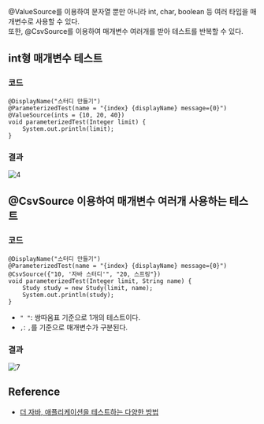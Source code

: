 \@ValueSource를 이용하여 문자열 뿐만 아니라 int, char, boolean 등 여러 타입을 매개변수로 사용할 수 있다.   
또한, \@CsvSource를 이용하여 매개변수 여러개를 받아 테스트를 반복할 수 있다.

## int형 매개변수 테스트
### 코드
```
@DisplayName("스터디 만들기")
@ParameterizedTest(name = "{index} {displayName} message={0}")
@ValueSource(ints = {10, 20, 40})
void parameterizedTest(Integer limit) {
    System.out.println(limit);
}
```
### 결과
![4](https://raw.githubusercontent.com/smpark1020/tistory-smpark/master/images/%5BJUnit5%5D%20%ED%85%8C%EC%8A%A4%ED%8A%B8%20%EB%B0%98%EB%B3%B5%ED%95%98%EA%B8%B0%202%EB%B6%80/2.PNG)   

## \@CsvSource 이용하여 매개변수 여러개 사용하는 테스트
### 코드
```
@DisplayName("스터디 만들기")
@ParameterizedTest(name = "{index} {displayName} message={0}")
@CsvSource({"10, '자바 스터디'", "20, 스프링"})
void parameterizedTest(Integer limit, String name) {
    Study study = new Study(limit, name);
    System.out.println(study);
}
```
* ```" "```: 쌍따옴표 기준으로 1개의 테스트이다.
* ```,```: ```,```를 기준으로 매개변수가 구분된다.

### 결과
![7](https://raw.githubusercontent.com/smpark1020/tistory-smpark/master/images/%5BJUnit5%5D%20%ED%85%8C%EC%8A%A4%ED%8A%B8%20%EB%B0%98%EB%B3%B5%ED%95%98%EA%B8%B0%202%EB%B6%80/7.PNG)

## Reference
* [더 자바, 애플리케이션을 테스트하는 다양한 방법](https://www.inflearn.com/course/%EA%B0%9C%EB%B0%9C%EC%9E%90-%EC%9D%B8%ED%84%B0%EB%B7%B0?inst=9746dbc4)